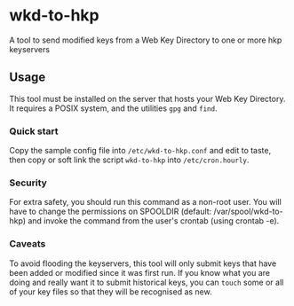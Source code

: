 # wkd-to-hkp

A tool to send modified keys from a Web Key Directory to one or more hkp keyservers

## Usage

This tool must be installed on the server that hosts your Web Key Directory.
It requires a POSIX system, and the utilities `gpg` and `find`.

### Quick start

Copy the sample config file into `/etc/wkd-to-hkp.conf` and edit to taste, then
copy or soft link the script `wkd-to-hkp` into `/etc/cron.hourly`.

### Security

For extra safety, you should run this command as a non-root user. You will
have to change the permissions on SPOOLDIR (default: /var/spool/wkd-to-hkp) and
invoke the command from the user's crontab (using crontab -e).

### Caveats

To avoid flooding the keyservers, this tool will only submit keys that have
been added or modified since it was first run. If you know what you are doing
and really want it to submit historical keys, you can `touch` some or all of
your key files so that they will be recognised as new.
